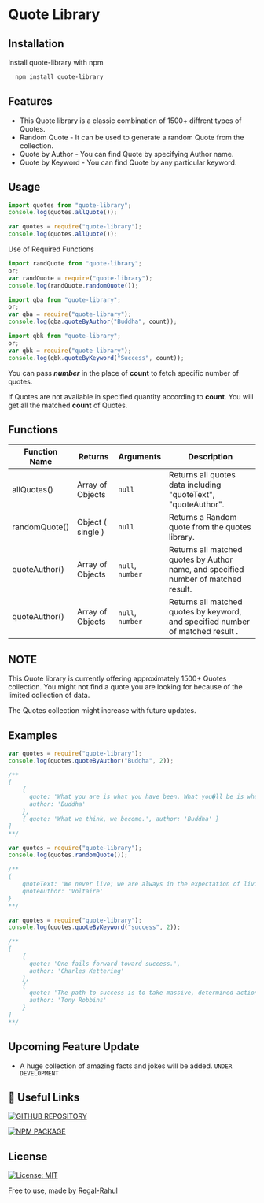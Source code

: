 # Quote Library

## Installation

Install quote-library with npm

```bash
  npm install quote-library
```

## Features

- This Quote library is a classic combination of 1500+ diffrent types of Quotes.
- Random Quote - It can be used to generate a random Quote from the collection.
- Quote by Author - You can find Quote by specifying Author name.
- Quote by Keyword - You can find Quote by any particular keyword.

## Usage

```js
import quotes from "quote-library";
console.log(quotes.allQuote());
```

```js
var quotes = require("quote-library");
console.log(quotes.allQuote());
```

Use of Required Functions

```js
import randQuote from "quote-library";
or;
var randQuote = require("quote-library");
console.log(randQuote.randomQuote());
```

```js
import qba from "quote-library";
or;
var qba = require("quote-library");
console.log(qba.quoteByAuthor("Buddha", count));
```

```js
import qbk from "quote-library";
or;
var qbk = require("quote-library");
console.log(qbk.quoteByKeyword("Success", count));
```

You can pass **_number_** in the place of **count** to fetch specific number of quotes.

If Quotes are not available in specified quantity according to **count**. You will get all the matched **count** of Quotes.

## Functions

| Function Name | Returns           | Arguments        | Description                                                                        |
| ------------- | ----------------- | ---------------- | ---------------------------------------------------------------------------------- |
| allQuotes()   | Array of Objects  | `null`           | Returns all quotes data including "quoteText", "quoteAuthor".                      |
| randomQuote() | Object ( single ) | `null`           | Returns a Random quote from the quotes library.                                    |
| quoteAuthor() | Array of Objects  | `null`, `number` | Returns all matched quotes by Author name, and specified number of matched result. |
| quoteAuthor() | Array of Objects  | `null`, `number` | Returns all matched quotes by keyword, and specified number of matched result .    |

## NOTE

This Quote library is currently offering approximately 1500+ Quotes collection. You might not find a quote you are looking for because of the limited collection of data.

The Quotes collection might increase with future updates.

## Examples

```js
var quotes = require("quote-library");
console.log(quotes.quoteByAuthor("Buddha", 2));

/**
[
    {
      quote: 'What you are is what you have been. What you�ll be is what you do now.',
      author: 'Buddha'
    },
    { quote: 'What we think, we become.', author: 'Buddha' }
]
**/
```

```js
var quotes = require("quote-library");
console.log(quotes.randomQuote());

/**
{
    quoteText: 'We never live; we are always in the expectation of living.',
    quoteAuthor: 'Voltaire'
}
**/
```

```js
var quotes = require("quote-library");
console.log(quotes.quoteByKeyword("success", 2));

/**
[
    {
      quote: 'One fails forward toward success.',
      author: 'Charles Kettering'
    },
    {
      quote: 'The path to success is to take massive, determined action.',
      author: 'Tony Robbins'
    }
]
**/
```

## Upcoming Feature Update

- A huge collection of amazing facts and jokes will be added. `UNDER DEVELOPMENT`

## 🔗 Useful Links

[![GITHUB REPOSITORY](https://img.shields.io/badge/GITHUB_REPOSITORY-000?style=for-the-badge&logo=github&logoColor=white)](https://github.com/regal-rahul/quote-library)

[![NPM PACKAGE](https://img.shields.io/badge/NPM_PACKAGE-0A66C2?style=for-the-badge&logo=npm&logoColor=white)](https://www.npmjs.com/package/quote-library)

## License

[![License: MIT](https://img.shields.io/badge/License-MIT-yellow.svg)](https://opensource.org/licenses/MIT)

Free to use, made by [Regal-Rahul](https://github.com/regal-rahul)
